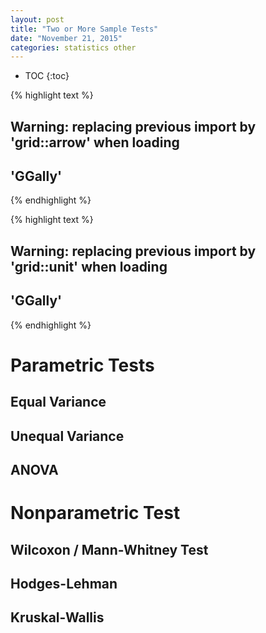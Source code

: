 ```yaml
---
layout: post
title: "Two or More Sample Tests"
date: "November 21, 2015"
categories: statistics other
---
```


* TOC
{:toc}


{% highlight text %}
## Warning: replacing previous import by 'grid::arrow' when loading
## 'GGally'
{% endhighlight %}



{% highlight text %}
## Warning: replacing previous import by 'grid::unit' when loading
## 'GGally'
{% endhighlight %}

# Parametric Tests

## Equal Variance

## Unequal Variance

## ANOVA

# Nonparametric Test

## Wilcoxon / Mann-Whitney Test

## Hodges-Lehman

## Kruskal-Wallis
